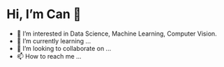 # Hi, I’m Can 👋


- 👀 I’m interested in Data Science, Machine Learning, Computer Vision.
- 🌱 I’m currently learning ...
- 💞️ I’m looking to collaborate on ...
- 📫 How to reach me ...

